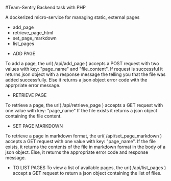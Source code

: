 #Team-Sentry Backend task with PHP

A dockerized micro-service for managing static, external pages
- add_page
- retrieve_page_html
- set_page_markdown
- list_pages

* ADD PAGE

To add a page, the url( <server>/api/add_page ) accepts a POST request with two values with key: "page_name" and "file_content".
If request is successful it returns json object with a response message the telling you that the file was added successfully.
Else it returns a json object error code with the apprpriate error message.

* RETRIEVE PAGE 

To retrieve a page, the url( <server>/api/retrieve_page ) accepts a GET request with one value with key: "page_name"
If the file exists it returns a json object containing the file content.

* SET PAGE MARKDOWN

To retrieve a page in markdown format, the uri( <server>/api/set_page_markdown ) accepts a GET request with one value with key: "page_name".
If the file exists, it returns the contents of the file in markdown format in the body of a json object.
Else, it returns the appropriate error code and response message.

* TO LIST PAGES
To view a list of available pages, the uri( <server>/api/list_pages ) accept a GET request to return a json object containing the list of files.
